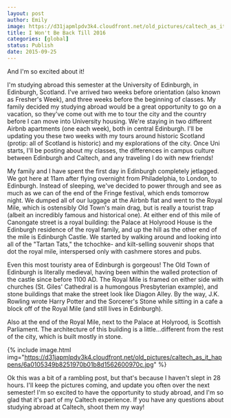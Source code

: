```yaml
---
layout: post
author: Emily
image: https://d31japmlpdv3k4.cloudfront.net/old_pictures/caltech_as_it_happens/6a0105349b8251970b01bb0870905c970d.jpg
title: I Won't Be Back Till 2016 
categories: [global]
status: Publish
date: 2015-09-25
---
```


And I'm so excited about it!

I'm studying abroad this semester at the University of Edinburgh, in Edinburgh, Scotland. I've arrived two weeks before orientation (also known as Fresher's Week), and three weeks before the beginning of classes. My family decided my studying abroad would be a great opportunity to go on a vacation, so they've come out with me to tour the city and the country before I can move into University housing. We're staying in two different Airbnb apartments (one each week), both in central Edinburgh. I'll be updating you these two weeks with my tours around historic Scotland (protip: all of Scotland is historic) and my explorations of the city. Once Uni starts, I'll be posting about my classes, the differences in campus culture between Edinburgh and Caltech, and any traveling I do with new friends!

My family and I have spent the first day in Edinburgh completely jetlagged. We got here at 11am after flying overnight from Philadelphia, to London, to Edinburgh. Instead of sleeping, we've decided to power through and see as much as we can of the end of the Fringe festival, which ends tomorrow night. We dumped all of our luggage at the Airbnb flat and went to the Royal Mile, which is ostensibly Old Town's main drag, but is really a tourist trap (albeit an incredibly famous and historical one). At either end of this mile of Canongate street is a royal building: the Palace at Holyrood House is the Edinburgh residence of the royal family, and up the hill as the other end of the mile is Edinburgh Castle. We started by walking around and looking into all of the "Tartan Tats," the tchochke- and kilt-selling souvenir shops that dot the royal mile, interspersed only with cashmere stores and pubs.

Even this most touristy area of Edinburgh is gorgeous! The Old Town of Edinburgh is literally medieval, having been within the walled protection of the castle since before 1100 AD. The Royal Mile is framed on either side with churches (St. Giles' Cathedral is a humongous Presbyterian example), and stone buildings that make the street look like Diagon Alley. By the way, J.K. Rowling wrote Harry Potter and the Sorcerer's Stone while sitting in a cafe a block off of the Royal Mile (and still lives in Edinburgh).

Also at the end of the Royal Mile, next to the Palace at Holyrood, is Scottish Parliament. The architecture of this building is a little...different from the rest of the city, which is built mostly in stone.


{% include image.html img="https://d31japmlpdv3k4.cloudfront.net/old_pictures/caltech_as_it_happens/6a0105349b8251970b01b8d1562600970c.jpg" %}

Ok this was a bit of a rambling post, but that's because I haven't slept in 28 hours. I'll keep the pictures coming, and update you often over the next semester! I'm so excited to have the opportunity to study abroad, and I'm so glad that it's part of my Caltech experience. If you have any questions about studying abroad at Caltech, shoot them my way!

